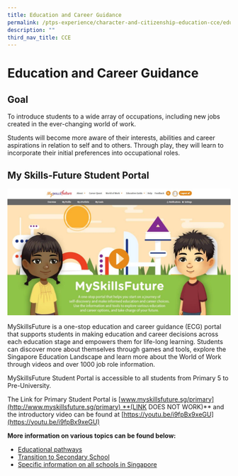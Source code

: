 ```yaml
---
title: Education and Career Guidance
permalink: /ptps-experience/character-and-citizenship-education-cce/education-and-career-guidance/
description: ""
third_nav_title: CCE
---
```



# Education and Career Guidance

## Goal


To introduce students to a wide array of occupations, including new jobs created in the ever-changing world of work.

Students will become more aware of their interests, abilities and career aspirations in relation to self and to others. Through play, they will learn to incorporate their initial preferences into occupational roles.

## My Skills-Future Student Portal

![](/images/PTPS%20Experience/MySkillsFuture%20Website.jpg)

MySkillsFuture is a one-stop education and career guidance (ECG) portal that supports students in making education and career decisions across each education stage and empowers them for life-long learning. Students can discover more about themselves through games and tools, explore the Singapore Education Landscape and learn more about the World of Work through videos and over 1000 job role information. 

MySkillsFuture Student Portal is accessible to all students from Primary 5 to Pre-University.

The Link for Primary Student Portal is [www.myskillsfuture.sg/primary](http://www.myskillsfuture.sg/primary) **(LINK DOES NOT WORK)** and the introductory video can be found at [https://youtu.be/i9fpBx9xeGU](https://youtu.be/i9fpBx9xeGU)

**More information on various topics can be found below:**

*   [Educational pathways](http://moe.gov.sg/education-in-sg)
*   [Transition to Secondary School](https://www.moe.gov.sg/secondary/transition-to-secondary)
*   [Specific information on all schools in Singapore](https://www.moe.gov.sg/education-in-sg)
